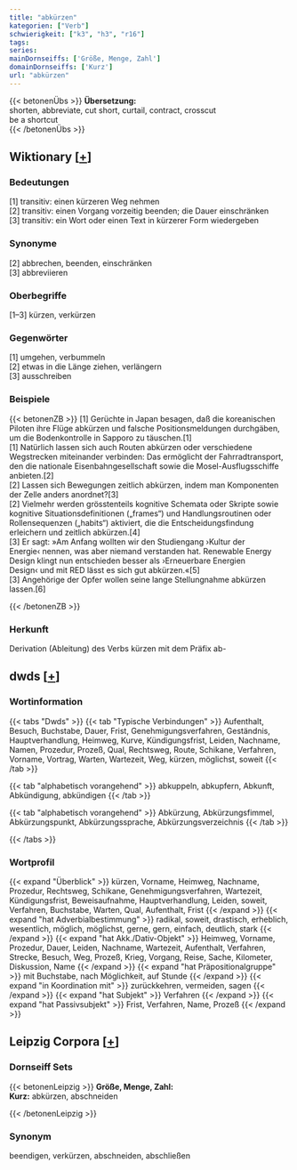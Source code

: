 ```yaml
---
title: "abkürzen"
kategorien: ["Verb"]
schwierigkeit: ["k3", "h3", "r16"]
tags:
series:
mainDornseiffs: ['Größe, Menge, Zahl']
domainDornseiffs: ['Kurz']
url: "abkürzen"
---
```


{{< betonenÜbs >}}
**Übersetzung:**  
shorten, abbreviate, cut short, curtail, contract, crosscut  
be a shortcut  
{{< /betonenÜbs >}}

## Wiktionary [[+](https://de.wiktionary.org/wiki/abkürzen)]

### Bedeutungen
[1] transitiv: einen kürzeren Weg nehmen  
[2] transitiv: einen Vorgang vorzeitig beenden; die Dauer einschränken  
[3] transitiv: ein Wort oder einen Text in kürzerer Form wiedergeben  

### Synonyme
[2] abbrechen, beenden, einschränken  
[3] abbreviieren  

### Oberbegriffe
[1–3] kürzen, verkürzen  

### Gegenwörter
[1] umgehen, verbummeln  
[2] etwas in die Länge ziehen, verlängern  
[3] ausschreiben  

### Beispiele
{{< betonenZB >}}
[1] Gerüchte in Japan besagen, daß die koreanischen Piloten ihre Flüge abkürzen und falsche Positionsmeldungen durchgäben, um die Bodenkontrolle in Sapporo zu täuschen.[1]  
[1] Natürlich lassen sich auch Routen abkürzen oder verschiedene Wegstrecken miteinander verbinden: Das ermöglicht der Fahrradtransport, den die nationale Eisenbahngesellschaft sowie die Mosel-Ausflugsschiffe anbieten.[2]  
[2] Lassen sich Bewegungen zeitlich abkürzen, indem man Komponenten der Zelle anders anordnet?[3]  
[2] Vielmehr werden grösstenteils kognitive Schemata oder Skripte sowie kognitive Situationsdefinitionen („frames“) und Handlungsroutinen oder Rollensequenzen („habits“) aktiviert, die die Entscheidungsfindung erleichern und zeitlich abkürzen.[4]  
[3] Er sagt: »Am Anfang wollten wir den Studiengang ›Kultur der Energie‹ nennen, was aber niemand verstanden hat. Renewable Energy Design klingt nun entschieden besser als ›Erneuerbare Energien Design‹ und mit RED lässt es sich gut abkürzen.«[5]  
[3] Angehörige der Opfer wollen seine lange Stellungnahme abkürzen lassen.[6]  

{{< /betonenZB >}}
### Herkunft
Derivation (Ableitung) des Verbs kürzen mit dem Präfix ab-  



## dwds [[+](https://www.dwds.de/wb/abkürzen)]

### Wortinformation
{{< tabs "Dwds" >}}
{{< tab "Typische Verbindungen" >}}
Aufenthalt, Besuch, Buchstabe, Dauer, Frist, Genehmigungsverfahren, Geständnis, Hauptverhandlung, Heimweg, Kurve, Kündigungsfrist, Leiden, Nachname, Namen, Prozedur, Prozeß, Qual, Rechtsweg, Route, Schikane, Verfahren, Vorname, Vortrag, Warten, Wartezeit, Weg, kürzen, möglichst, soweit
{{< /tab >}}

{{< tab "alphabetisch vorangehend" >}}
abkuppeln, abkupfern, Abkunft, Abkündigung, abkündigen
{{< /tab >}}

{{< tab "alphabetisch vorangehend" >}}
Abkürzung, Abkürzungsfimmel, Abkürzungspunkt, Abkürzungssprache, Abkürzungsverzeichnis
{{< /tab >}}

{{< /tabs >}}

### Wortprofil
{{< expand "Überblick" >}} kürzen, Vorname, Heimweg, Nachname, Prozedur, Rechtsweg, Schikane, Genehmigungsverfahren, Wartezeit, Kündigungsfrist, Beweisaufnahme, Hauptverhandlung, Leiden, soweit, Verfahren, Buchstabe, Warten, Qual, Aufenthalt, Frist {{< /expand >}}
{{< expand "hat Adverbialbestimmung" >}} radikal, soweit, drastisch, erheblich, wesentlich, möglich, möglichst, gerne, gern, einfach, deutlich, stark {{< /expand >}}
{{< expand "hat Akk./Dativ-Objekt" >}} Heimweg, Vorname, Prozedur, Dauer, Leiden, Nachname, Wartezeit, Aufenthalt, Verfahren, Strecke, Besuch, Weg, Prozeß, Krieg, Vorgang, Reise, Sache, Kilometer, Diskussion, Name {{< /expand >}}
{{< expand "hat Präpositionalgruppe" >}} mit Buchstabe, nach Möglichkeit, auf Stunde {{< /expand >}}
{{< expand "in Koordination mit" >}} zurückkehren, vermeiden, sagen {{< /expand >}}
{{< expand "hat Subjekt" >}} Verfahren {{< /expand >}}
{{< expand "hat Passivsubjekt" >}} Frist, Verfahren, Name, Prozeß {{< /expand >}}

## Leipzig Corpora [[+](https://corpora.uni-leipzig.de/en/res?word=abkürzen&corpusId=deu_newscrawl-public_2018)]

### Dornseiff Sets
{{< betonenLeipzig >}}
**Größe, Menge, Zahl:**  
**Kurz:** abkürzen, abschneiden  

{{< /betonenLeipzig >}}

### Synonym
beendigen, verkürzen, abschneiden, abschließen

